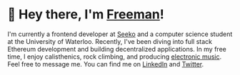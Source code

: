 # 👋 Hey there, I'm [Freeman](https://freemanjiang.com/)!

<!-- [<img src="https://s18955.pcdn.co/wp-content/uploads/2018/02/github.png" width="25"/>](https://github.com/user/repository/subscription) -->

I'm currently a frontend developer at [Seeko](https://www.getseeko.com/) and a computer science student at the University of Waterloo. Recently, I've been diving into full stack Ethereum development and building decentralized applications. In my free time, I enjoy calisthenics, rock climbing, and producing [electronic music](https://www.youtube.com/channel/UCPoov46cB1Ae7XQzM6wM_Jw). Feel free to message me. You can find me on [LinkedIn](https://www.linkedin.com/in/ianramzy/) and [Twitter](https://twitter.com/freemanxjiang).
